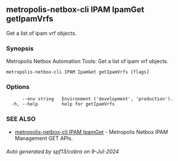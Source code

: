 ## metropolis-netbox-cli IPAM IpamGet getIpamVrfs

Get a list of ipam vrf objects.

### Synopsis


Metropolis Netbox Automation Tools:
  Get a list of ipam vrf objects.

```
metropolis-netbox-cli IPAM IpamGet getIpamVrfs [flags]
```

### Options

```
      --env string   Environment ('development', 'production').
  -h, --help         help for getIpamVrfs
```

### SEE ALSO

* [metropolis-netbox-cli IPAM IpamGet]()	 - Metropolis Netbox IPAM Management GET APIs.

###### Auto generated by spf13/cobra on 9-Jul-2024
